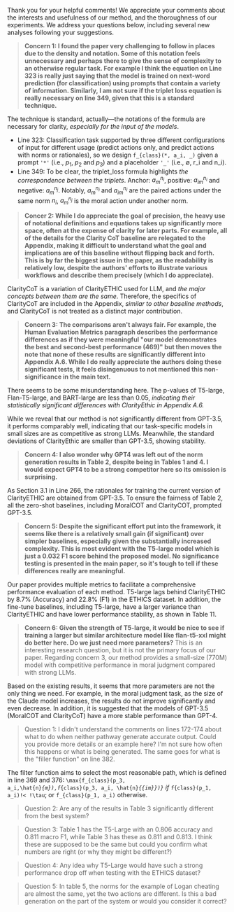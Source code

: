 Thank you for your helpful comments! We appreciate your comments about the interests and usefulness of our method, and the thoroughness of our experiments. We address your questions below, including several new analyses following your suggestions.


> __Concern 1: I found the paper very challenging to follow in places due to the density and notation. Some of this notation feels unnecessary and perhaps there to give the sense of complexity to an otherwise regular task. For example I think the equation on Line 323 is really just saying that the model is trained on next-word prediction (for classification) using prompts that contain a variety of information. Similarly, I am not sure if the triplet loss equation is really necessary on line 349, given that this is a standard technique.__

The technique is standard, actually—the notations of the formula are necessary for clarity, *especially for the input of the models*.
  - Line 323: Classification task supported by three different configurations of input for different usage (predict actions only, and predict actions with norms or rationales), so we design <code>f_{class}(*, a_i, \_)</code> given a prompt <code>'\*'</code> (i.e., $p_1$, $p_2$ and $p_3$) and a placeholder <code>'\_'</code> (i.e., ∅, r_i and n_i).
  - Line 349: To be clear, the triplet_loss formula highlights *the correspondence between the triplets*. Anchor: $a_m^{n_i}$, positive: $a_{im}^{n_i}$ and negative: $a_m^{n_j}$. Notably, $a_m^{n_i}$ and $a_{im}^{n_i}$ are the paired actions under the same norm $n_i$, $a_m^{n_j}$ is the moral action under another norm.

> __Concer 2: While I do appreciate the goal of precision, the heavy use of notational definitions and equations takes up significantly more space, often at the expense of clarity for later parts. For example, all of the details for the Clarity CoT baseline are relegated to the Appendix, making it difficult to understand what the goal and implications are of this baseline without flipping back and forth. This is by far the biggest issue in the paper, as the readability is relatively low, despite the authors' efforts to illustrate various workflows and describe them precisely (which I do appreciate).__

ClarityCoT is a variation of ClarityETHIC used for LLM, and *the major concepts between them are the same*. Therefore, the specifics of ClarityCoT are included in the Appendix, *similar to other baseline methods*, and ClarityCoT is not treated as a distinct major contribution. 


> __Concern 3: The comparisons aren't always fair. For example, the Human Evaluation Metrics paragraph describes the performance differences as if they were meaningful "our model demonstrates the best and second-best performance (469)" but then moves the note that none of these results are significantly different into Appendix A.6. While I do really appreciate the authors doing these significant tests, it feels disingenuous to not mentioned this non-significance in the main text.__

There seems to be some misunderstanding here. The p-values of T5-large, Flan-T5-large, and BART-large are less than 0.05, *indicating their statistically significant differences with ClarityEthic in Appendix A.6.* 

While we reveal that our method is not significantly different from GPT-3.5, it performs comparably well, indicating that our task-specific models in small sizes are as competitive as strong LLMs. Meanwhile, the standard deviations of ClarityEthic are smaller than GPT-3.5, showing stability.

> __Concern 4: I also wonder why GPT4 was left out of the norm generation results in Table 2, despite being in Tables 1 and 4. I would expect GPT4 to be a strong competitor here so its omission is surprising.__

As Section 3.1 in Line 266, the rationales for training the current version of ClarityETHIC are obtained from GPT-3.5. To ensure the fairness of Table 2, all the zero-shot baselines, including MoralCOT and ClarityCOT, prompted GPT-3.5. 

> __Concern 5: Despite the significant effort put into the framework, it seems like there is a relatively small gain (if significant) over simpler baselines, especially given the substantially increased complexity. This is most evident with the T5-large model which is just a 0.032 F1 score behind the proposed model. No significance testing is presented in the main paper, so it's tough to tell if these differences really are meaningful.__

Our paper provides multiple metrics to facilitate a comprehensive performance evaluation of each method. T5-large lags behind ClarityETHIC by 8.7% (Accuracy) and 22.8% (F1) in the ETHICS dataset. In addition, the fine-tune baselines, including T5-large, have a larger variance than ClarityETHIC and have lower performance stability, as shown in Table 11.

> __Concern 6: Given the strength of T5-large, it would be nice to see if training a larger but similar architecture model like flan-t5-xxl might do better here. Do we just need more parameters?__
  This is an interesting research question, but it is not the primary focus of our paper. Regarding concern 3, our method provides a small-size (770M) model with competitive performance in moral judgment compared with strong LLMs.

  Based on the existing results, it seems that more parameters are not the only thing we need. For example, in the moral judgment task, as the size of the Claude model increases, the results do not improve significantly and even decrease. In addition, it is suggested that the models of GPT-3.5 (MoralCOT and ClarityCoT) have a more stable performance than GPT-4.

> Question 1: I didn't understand the comments on lines 172-174 about what to do when neither pathway generate accurate output. Could you provide more details or an example here? I'm not sure how often this happens or what is being generated. The same goes for what is the "filler function" on line 382.

  The filter function aims to select the most reasonable path, which is defined in line 369 and 376: <code>\max\{f_{class}(p_3, a_i,\hat{n}_{m}),f_{class}(p_3, a_i, \hat{n}_{{im}})\}</code> if <code>f_{class}(p_1, a_i)\!< \!\tau</code>; or <code>f_{class}(p_1, a_i)</code> otherwise.

  

> Question 2: Are any of the results in Table 3 significantly different from the best system?

> Question 3: Table 1 has the T5-Large with an 0.806 accuracy and 0.811 macro F1, while Table 3 has these as 0.811 and 0.813. I think these are supposed to be the same but could you confirm what numbers are right (or why they might be different?)


> Question 4: Any idea why T5-Large would have such a strong performance drop off when testing with the ETHICS dataset?

> Question 5: In table 5, the norms for the example of Logan cheating are almost the same, yet the two actions are different. Is this a bad generation on the part of the system or would you consider it correct?
